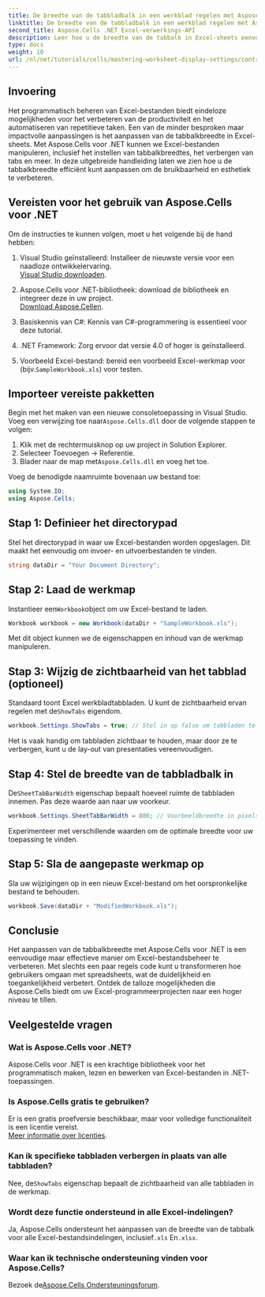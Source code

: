 ```yaml
---
title: De breedte van de tabbladbalk in een werkblad regelen met Aspose.Cells
linktitle: De breedte van de tabbladbalk in een werkblad regelen met Aspose.Cells
second_title: Aspose.Cells .NET Excel-verwerkings-API
description: Leer hoe u de breedte van de tabbalk in Excel-sheets eenvoudig kunt aanpassen en beheren met Aspose.Cells voor .NET. Volg onze stapsgewijze handleiding om de navigatie en esthetiek van spreadsheets te verbeteren met aangepaste instellingen.
type: docs
weight: 10
url: /nl/net/tutorials/cells/mastering-worksheet-display-settings/controlling-tab-bar-width/
---
```

## Invoering

Het programmatisch beheren van Excel-bestanden biedt eindeloze mogelijkheden voor het verbeteren van de productiviteit en het automatiseren van repetitieve taken. Een van de minder besproken maar impactvolle aanpassingen is het aanpassen van de tabbalkbreedte in Excel-sheets. Met Aspose.Cells voor .NET kunnen we Excel-bestanden manipuleren, inclusief het instellen van tabbalkbreedtes, het verbergen van tabs en meer. In deze uitgebreide handleiding laten we zien hoe u de tabbalkbreedte efficiënt kunt aanpassen om de bruikbaarheid en esthetiek te verbeteren.

## Vereisten voor het gebruik van Aspose.Cells voor .NET

Om de instructies te kunnen volgen, moet u het volgende bij de hand hebben:

1. Visual Studio geïnstalleerd: Installeer de nieuwste versie voor een naadloze ontwikkelervaring.  
   [Visual Studio downloaden](https://visualstudio.microsoft.com/).

2. Aspose.Cells voor .NET-bibliotheek: download de bibliotheek en integreer deze in uw project.  
   [Download Aspose.Cellen](https://releases.aspose.com/cells/net/).

3. Basiskennis van C#: Kennis van C#-programmering is essentieel voor deze tutorial.

4. .NET Framework: Zorg ervoor dat versie 4.0 of hoger is geïnstalleerd.

5.  Voorbeeld Excel-bestand: bereid een voorbeeld Excel-werkmap voor (bijv.`SampleWorkbook.xls`) voor testen.

## Importeer vereiste pakketten
 Begin met het maken van een nieuwe consoletoepassing in Visual Studio. Voeg een verwijzing toe naar`Aspose.Cells.dll` door de volgende stappen te volgen:

1. Klik met de rechtermuisknop op uw project in Solution Explorer.
2. Selecteer Toevoegen → Referentie.
3.  Blader naar de map met`Aspose.Cells.dll` en voeg het toe.

Voeg de benodigde naamruimte bovenaan uw bestand toe:

```csharp
using System.IO;
using Aspose.Cells;
```

## Stap 1: Definieer het directorypad
Stel het directorypad in waar uw Excel-bestanden worden opgeslagen. Dit maakt het eenvoudig om invoer- en uitvoerbestanden te vinden.

```csharp
string dataDir = "Your Document Directory";
```

## Stap 2: Laad de werkmap
 Instantieer een`Workbook`object om uw Excel-bestand te laden.

```csharp
Workbook workbook = new Workbook(dataDir + "SampleWorkbook.xls");
```

Met dit object kunnen we de eigenschappen en inhoud van de werkmap manipuleren.

## Stap 3: Wijzig de zichtbaarheid van het tabblad (optioneel)
 Standaard toont Excel werkbladtabbladen. U kunt de zichtbaarheid ervan regelen met de`ShowTabs` eigendom.

```csharp
workbook.Settings.ShowTabs = true; // Stel in op false om tabbladen te verbergen
```

Het is vaak handig om tabbladen zichtbaar te houden, maar door ze te verbergen, kunt u de lay-out van presentaties vereenvoudigen.

## Stap 4: Stel de breedte van de tabbladbalk in
 De`SheetTabBarWidth` eigenschap bepaalt hoeveel ruimte de tabbladen innemen. Pas deze waarde aan naar uw voorkeur.

```csharp
workbook.Settings.SheetTabBarWidth = 800; // Voorbeeldbreedte in pixels
```

Experimenteer met verschillende waarden om de optimale breedte voor uw toepassing te vinden.

## Stap 5: Sla de aangepaste werkmap op
Sla uw wijzigingen op in een nieuw Excel-bestand om het oorspronkelijke bestand te behouden.

```csharp
workbook.Save(dataDir + "ModifiedWorkbook.xls");
```

## Conclusie

Het aanpassen van de tabbalkbreedte met Aspose.Cells voor .NET is een eenvoudige maar effectieve manier om Excel-bestandsbeheer te verbeteren. Met slechts een paar regels code kunt u transformeren hoe gebruikers omgaan met spreadsheets, wat de duidelijkheid en toegankelijkheid verbetert. Ontdek de talloze mogelijkheden die Aspose.Cells biedt om uw Excel-programmeerprojecten naar een hoger niveau te tillen.

## Veelgestelde vragen

### Wat is Aspose.Cells voor .NET?
Aspose.Cells voor .NET is een krachtige bibliotheek voor het programmatisch maken, lezen en bewerken van Excel-bestanden in .NET-toepassingen.

### Is Aspose.Cells gratis te gebruiken?
Er is een gratis proefversie beschikbaar, maar voor volledige functionaliteit is een licentie vereist.  
[Meer informatie over licenties](https://purchase.aspose.com/buy).

### Kan ik specifieke tabbladen verbergen in plaats van alle tabbladen?
 Nee, de`ShowTabs` eigenschap bepaalt de zichtbaarheid van alle tabbladen in de werkmap.

### Wordt deze functie ondersteund in alle Excel-indelingen?
 Ja, Aspose.Cells ondersteunt het aanpassen van de breedte van de tabbalk voor alle Excel-bestandsindelingen, inclusief`.xls` En`.xlsx`.

### Waar kan ik technische ondersteuning vinden voor Aspose.Cells?
 Bezoek de[Aspose.Cells Ondersteuningsforum](https://forum.aspose.com/c/cells/9).